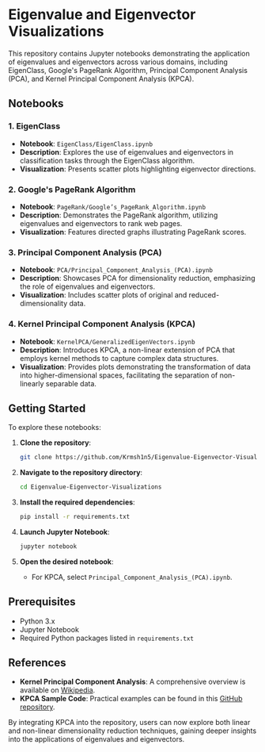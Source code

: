# Eigenvalue and Eigenvector Visualizations

This repository contains Jupyter notebooks demonstrating the application of eigenvalues and eigenvectors across various domains, including EigenClass, Google's PageRank Algorithm, Principal Component Analysis (PCA), and Kernel Principal Component Analysis (KPCA).

## Notebooks

### 1. EigenClass

- **Notebook**: `EigenClass/EigenClass.ipynb`
- **Description**: Explores the use of eigenvalues and eigenvectors in classification tasks through the EigenClass algorithm.
- **Visualization**: Presents scatter plots highlighting eigenvector directions.

### 2. Google's PageRank Algorithm

- **Notebook**: `PageRank/Google’s_PageRank_Algorithm.ipynb`
- **Description**: Demonstrates the PageRank algorithm, utilizing eigenvalues and eigenvectors to rank web pages.
- **Visualization**: Features directed graphs illustrating PageRank scores.

### 3. Principal Component Analysis (PCA)

- **Notebook**: `PCA/Principal_Component_Analysis_(PCA).ipynb`
- **Description**: Showcases PCA for dimensionality reduction, emphasizing the role of eigenvalues and eigenvectors.
- **Visualization**: Includes scatter plots of original and reduced-dimensionality data.

### 4. Kernel Principal Component Analysis (KPCA)

- **Notebook**: `KernelPCA/GeneralizedEigenVectors.ipynb`
- **Description**: Introduces KPCA, a non-linear extension of PCA that employs kernel methods to capture complex data structures.
- **Visualization**: Provides plots demonstrating the transformation of data into higher-dimensional spaces, facilitating the separation of non-linearly separable data.

## Getting Started

To explore these notebooks:

1. **Clone the repository**:
   ```bash
   git clone https://github.com/Krmsh1n5/Eigenvalue-Eigenvector-Visualizations.git
   ```

2. **Navigate to the repository directory**:
   ```bash
   cd Eigenvalue-Eigenvector-Visualizations
   ```

3. **Install the required dependencies**:
   ```bash
   pip install -r requirements.txt
   ```

4. **Launch Jupyter Notebook**:
   ```bash
   jupyter notebook
   ```

5. **Open the desired notebook**:
   - For KPCA, select `Principal_Component_Analysis_(PCA).ipynb`.

## Prerequisites

- Python 3.x
- Jupyter Notebook
- Required Python packages listed in `requirements.txt`

## References

- **Kernel Principal Component Analysis**: A comprehensive overview is available on [Wikipedia](https://en.wikipedia.org/wiki/Kernel_principal_component_analysis).
- **KPCA Sample Code**: Practical examples can be found in this [GitHub repository](https://github.com/sassoftware/kernel-pca-sample-code).

By integrating KPCA into the repository, users can now explore both linear and non-linear dimensionality reduction techniques, gaining deeper insights into the applications of eigenvalues and eigenvectors.
